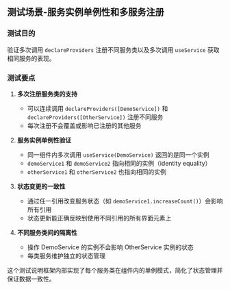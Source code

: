 ## 测试场景-服务实例单例性和多服务注册

### 测试目的

验证多次调用 `declareProviders` 注册不同服务类以及多次调用 `useService` 获取相同服务的表现。

### 测试要点

1. **多次注册服务类的支持**
   - 可以连续调用 `declareProviders([DemoService])` 和 `declareProviders([OtherService])` 注册不同服务
   - 每次注册不会覆盖或影响已注册的其他服务

2. **服务实例单例性验证**
   - 同一组件内多次调用 `useService(DemoService)` 返回的是同一个实例
   - `demoService1` 和 `demoService2` 指向相同的实例（identity equality）
   - `otherService1` 和 `otherService2` 也指向相同的实例

3. **状态变更的一致性**
   - 通过任一引用改变服务状态（如 `demoService1.increaseCount()`）会影响所有引用
   - 状态更新能正确反映到使用不同引用的所有界面元素上

4. **不同服务类间的隔离性**
   - 操作 DemoService 的实例不会影响 OtherService 实例的状态
   - 每类服务维护独立的状态管理

这个测试说明框架内部实现了每个服务类在组件内的单例模式，简化了状态管理并保证数据一致性。
